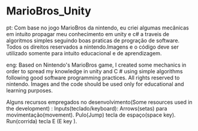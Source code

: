 # MarioBros_Unity
pt: Com base no jogo MarioBros da nintendo, eu criei algumas mecânicas em intuito propagar meu conhecimento em unity e c# a traveis de algoritmos simples seguindo boas praticas de progração de software.
Todos os direitos reservados a nintendo.Imagens e o código deve ser utilizado somente para intuito educacional e de aprendizagem.

eng: Based on Nintendo's MarioBros game, I created some mechanics in order to spread my knowledge in unity and C # using simple algorithms following good software programming practices.
All rights reserved to nintendo. Images and the code should be used only for educational and learning purposes.

Alguns recursos empregados no desenvolvimento(Some resources used in the development) :
Inputs(teclado/keyboard):
Arrows(setas) para movimentação(movement).
Pulo(Jump) tecla de espaço(space key).
Run(corrida) tecla E (E key ).
